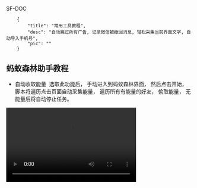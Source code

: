 SF-DOC

```
    {
        "title": "常用工具教程",
        "desc": "自动跳过所有广告, 记录微信被撤回消息, 轻松采集当前界面文字, 自动导入手机号",
        "pic": ""
    }
```

## 蚂蚁森林助手教程

-  自动收取能量
  ​	选取此功能后， 手动进入到蚂蚁森林界面， 然后点击开始， 脚本将遍历点击页面自动采集能量， 遍历所有有能量的好友， 偷取能量， 无能量后将自动停止任务。
  
  <video width=350 height=200 src="https://lzt-app-pic.oss-cn-beijing.aliyuncs.com/forest_tech.mp4" controls={false} />
  
- 自动添加支付宝好友
  ​	自动添加当前手机通许录的好友, 待补充

  



